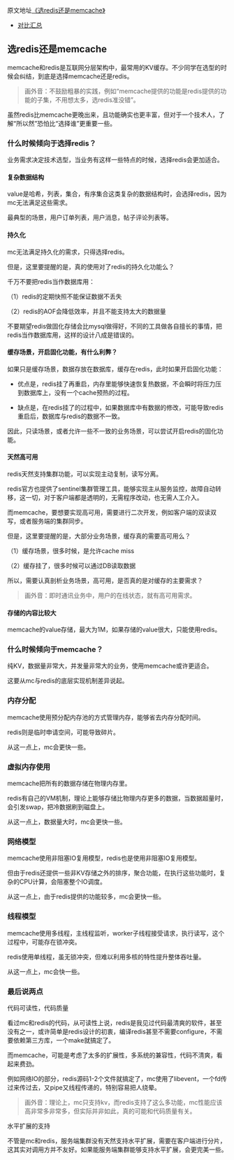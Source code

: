 原文地址[《选redis还是memcache》](https://mp.weixin.qq.com/s?__biz=MjM5ODYxMDA5OQ==&mid=2651961272&idx=1&sn=79ad515b013b0ffc33324db86ba0f834&chksm=bd2d02648a5a8b728db094312f55574ec521b30e3de8aacf1d2d948a3ac24dbf30e835089fa7&scene=21#wechat_redirect)

- [对比汇总](./QA.md)
## 选redis还是memcache

memcache和redis是互联网分层架构中，最常用的KV缓存。不少同学在选型的时候会纠结，到底是选择memcache还是redis。

> 画外音：不鼓励粗暴的实践，例如“memcache提供的功能是redis提供的功能的子集，不用想太多，选redis准没错”。

虽然redis比memcache更晚出来，且功能确实也更丰富，但对于一个技术人，了解“所以然”恐怕比“选择谁”更重要一些。

### 什么时候倾向于选择redis？

业务需求决定技术选型，当业务有这样一些特点的时候，选择redis会更加适合。

#### 复杂数据结构

value是哈希，列表，集合，有序集合这类复杂的数据结构时，会选择redis，因为mc无法满足这些需求。

最典型的场景，用户订单列表，用户消息，帖子评论列表等。

#### 持久化

mc无法满足持久化的需求，只得选择redis。

但是，这里要提醒的是，真的使用对了redis的持久化功能么？

千万不要把redis当作数据库用：

（1）redis的定期快照不能保证数据不丢失

（2）redis的AOF会降低效率，并且不能支持太大的数据量

不要期望redis做固化存储会比mysql做得好，不同的工具做各自擅长的事情，把redis当作数据库用，这样的设计八成是错误的。

#### 缓存场景，开启固化功能，有什么利弊？

如果只是缓存场景，数据存放在数据库，缓存在redis，此时如果开启固化功能： 

- 优点是，redis挂了再重启，内存里能够快速恢复热数据，不会瞬时将压力压到数据库上，没有一个cache预热的过程。

- 缺点是，在redis挂了的过程中，如果数据库中有数据的修改，可能导致redis重启后，数据库与redis的数据不一致。

因此，只读场景，或者允许一些不一致的业务场景，可以尝试开启redis的固化功能。

#### 天然高可用

redis天然支持集群功能，可以实现主动复制，读写分离。

redis官方也提供了sentinel集群管理工具，能够实现主从服务监控，故障自动转移，这一切，对于客户端都是透明的，无需程序改动，也无需人工介入。

而memcache，要想要实现高可用，需要进行二次开发，例如客户端的双读双写，或者服务端的集群同步。

但是，这里要提醒的是，大部分业务场景，缓存真的需要高可用么？

（1）缓存场景，很多时候，是允许cache miss

（2）缓存挂了，很多时候可以通过DB读取数据

所以，需要认真剖析业务场景，高可用，是否真的是对缓存的主要需求？

> 画外音：即时通讯业务中，用户的在线状态，就有高可用需求。

#### 存储的内容比较大
memcache的value存储，最大为1M，如果存储的value很大，只能使用redis。

 

### 什么时候倾向于memcache？

纯KV，数据量非常大，并发量非常大的业务，使用memcache或许更适合。


这要从mc与redis的底层实现机制差异说起。

### 内存分配

memcache使用预分配内存池的方式管理内存，能够省去内存分配时间。

redis则是临时申请空间，可能导致碎片。

从这一点上，mc会更快一些。

### 虚拟内存使用

memcache把所有的数据存储在物理内存里。

redis有自己的VM机制，理论上能够存储比物理内存更多的数据，当数据超量时，会引发swap，把冷数据刷到磁盘上。

从这一点上，数据量大时，mc会更快一些。

### 网络模型

memcache使用非阻塞IO复用模型，redis也是使用非阻塞IO复用模型。

但由于redis还提供一些非KV存储之外的排序，聚合功能，在执行这些功能时，复杂的CPU计算，会阻塞整个IO调度。

从这一点上，由于redis提供的功能较多，mc会更快一些。
 

### 线程模型

memcache使用多线程，主线程监听，worker子线程接受请求，执行读写，这个过程中，可能存在锁冲突。

redis使用单线程，虽无锁冲突，但难以利用多核的特性提升整体吞吐量。

从这一点上，mc会快一些。

### 最后说两点

代码可读性，代码质量

看过mc和redis的代码，从可读性上说，redis是我见过代码最清爽的软件，甚至没有之一，或许简单是redis设计的初衷，编译redis甚至不需要configure，不需要依赖第三方库，一个make就搞定了。

而memcache，可能是考虑了太多的扩展性，多系统的兼容性，代码不清爽，看起来费劲。


例如网络IO的部分，redis源码1-2个文件就搞定了，mc使用了libevent，一个fd传过来传过去，又pipe又线程传递的，特别容易把人绕晕。

> 画外音：理论上，mc只支持kv，而redis支持了这么多功能，mc性能应该高非常多非常多，但实际并非如此，真的可能和代码质量有关。

水平扩展的支持

不管是mc和redis，服务端集群没有天然支持水平扩展，需要在客户端进行分片，这其实对调用方并不友好。如果能服务端集群能够支持水平扩展，会更完美一些。